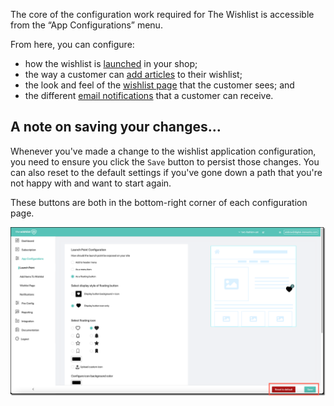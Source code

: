 The core of the configuration work required for The Wishlist is accessible from the “App Configurations” menu.

From here, you can configure:
- how the wishlist is [launched](app-configuration-launch-point.md) in your shop;
- the way a customer can [add articles](app-configuration-add-items-to-wishlist.md) to their wishlist;
- the look and feel of the [wishlist page](app-configuration-wishlist-page.md) that the customer sees; and
- the different [email notifications](app-configuration-notifications.md) that a customer can receive.

## A note on saving your changes…

Whenever you've made a change to the wishlist application configuration, you need to ensure you click the `Save` button to persist those changes. You can also reset to the default settings if you've gone down a path that you're not happy with and want to start again.

These buttons are both in the bottom-right corner of each configuration page.

![Saving changes](assets/saving-changes.png)
